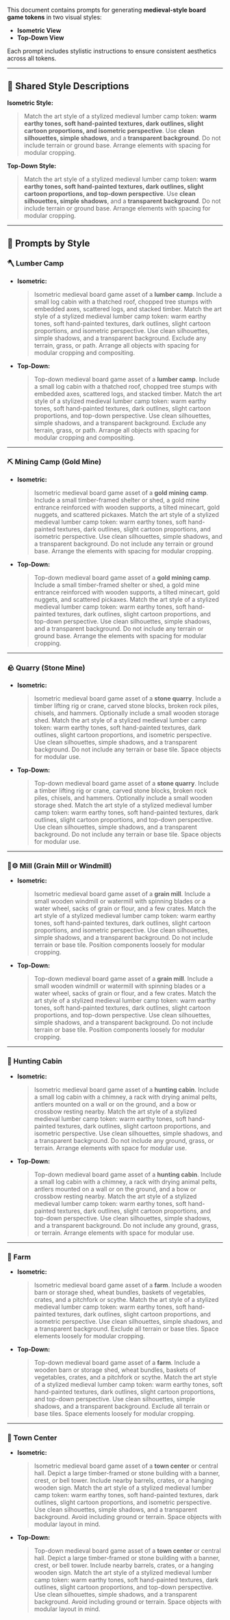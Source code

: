 This document contains prompts for generating **medieval-style board game tokens** in two visual styles:

- **Isometric View**
- **Top-Down View**

Each prompt includes stylistic instructions to ensure consistent aesthetics across all tokens.

---

## 🎯 Shared Style Descriptions

**Isometric Style:**

> Match the art style of a stylized medieval lumber camp token: **warm earthy tones, soft hand-painted textures, dark outlines, slight cartoon proportions, and isometric perspective**. Use **clean silhouettes, simple shadows**, and a **transparent background**. Do not include terrain or ground base. Arrange elements with spacing for modular cropping.

**Top-Down Style:**

> Match the art style of a stylized medieval lumber camp token: **warm earthy tones, soft hand-painted textures, dark outlines, slight cartoon proportions, and top-down perspective**. Use **clean silhouettes, simple shadows**, and a **transparent background**. Do not include terrain or ground base. Arrange elements with spacing for modular cropping.

---

## 🧭 Prompts by Style

### 🪓 Lumber Camp

- **Isometric:**
    
    > Isometric medieval board game asset of a **lumber camp**. Include a small log cabin with a thatched roof, chopped tree stumps with embedded axes, scattered logs, and stacked timber. Match the art style of a stylized medieval lumber camp token: warm earthy tones, soft hand-painted textures, dark outlines, slight cartoon proportions, and isometric perspective. Use clean silhouettes, simple shadows, and a transparent background. Exclude any terrain, grass, or path. Arrange all objects with spacing for modular cropping and compositing.
    
- **Top-Down:**
    
    > Top-down medieval board game asset of a **lumber camp**. Include a small log cabin with a thatched roof, chopped tree stumps with embedded axes, scattered logs, and stacked timber. Match the art style of a stylized medieval lumber camp token: warm earthy tones, soft hand-painted textures, dark outlines, slight cartoon proportions, and top-down perspective. Use clean silhouettes, simple shadows, and a transparent background. Exclude any terrain, grass, or path. Arrange all objects with spacing for modular cropping and compositing.
    

---

### ⛏️ Mining Camp (Gold Mine)

- **Isometric:**
    
    > Isometric medieval board game asset of a **gold mining camp**. Include a small timber-framed shelter or shed, a gold mine entrance reinforced with wooden supports, a tilted minecart, gold nuggets, and scattered pickaxes. Match the art style of a stylized medieval lumber camp token: warm earthy tones, soft hand-painted textures, dark outlines, slight cartoon proportions, and isometric perspective. Use clean silhouettes, simple shadows, and a transparent background. Do not include any terrain or ground base. Arrange the elements with spacing for modular cropping.
    
- **Top-Down:**
    
    > Top-down medieval board game asset of a **gold mining camp**. Include a small timber-framed shelter or shed, a gold mine entrance reinforced with wooden supports, a tilted minecart, gold nuggets, and scattered pickaxes. Match the art style of a stylized medieval lumber camp token: warm earthy tones, soft hand-painted textures, dark outlines, slight cartoon proportions, and top-down perspective. Use clean silhouettes, simple shadows, and a transparent background. Do not include any terrain or ground base. Arrange the elements with spacing for modular cropping.
    

---

### 🪨 Quarry (Stone Mine)

- **Isometric:**
    
    > Isometric medieval board game asset of a **stone quarry**. Include a timber lifting rig or crane, carved stone blocks, broken rock piles, chisels, and hammers. Optionally include a small wooden storage shed. Match the art style of a stylized medieval lumber camp token: warm earthy tones, soft hand-painted textures, dark outlines, slight cartoon proportions, and isometric perspective. Use clean silhouettes, simple shadows, and a transparent background. Do not include any terrain or base tile. Space objects for modular use.
    
- **Top-Down:**
    
    > Top-down medieval board game asset of a **stone quarry**. Include a timber lifting rig or crane, carved stone blocks, broken rock piles, chisels, and hammers. Optionally include a small wooden storage shed. Match the art style of a stylized medieval lumber camp token: warm earthy tones, soft hand-painted textures, dark outlines, slight cartoon proportions, and top-down perspective. Use clean silhouettes, simple shadows, and a transparent background. Do not include any terrain or base tile. Space objects for modular use.
    

---

### 🌾⚙️ Mill (Grain Mill or Windmill)

- **Isometric:**
    
    > Isometric medieval board game asset of a **grain mill**. Include a small wooden windmill or watermill with spinning blades or a water wheel, sacks of grain or flour, and a few crates. Match the art style of a stylized medieval lumber camp token: warm earthy tones, soft hand-painted textures, dark outlines, slight cartoon proportions, and isometric perspective. Use clean silhouettes, simple shadows, and a transparent background. Do not include terrain or base tile. Position components loosely for modular cropping.
    
- **Top-Down:**
    
    > Top-down medieval board game asset of a **grain mill**. Include a small wooden windmill or watermill with spinning blades or a water wheel, sacks of grain or flour, and a few crates. Match the art style of a stylized medieval lumber camp token: warm earthy tones, soft hand-painted textures, dark outlines, slight cartoon proportions, and top-down perspective. Use clean silhouettes, simple shadows, and a transparent background. Do not include terrain or base tile. Position components loosely for modular cropping.
    

---

### 🦌 Hunting Cabin

- **Isometric:**
    
    > Isometric medieval board game asset of a **hunting cabin**. Include a small log cabin with a chimney, a rack with drying animal pelts, antlers mounted on a wall or on the ground, and a bow or crossbow resting nearby. Match the art style of a stylized medieval lumber camp token: warm earthy tones, soft hand-painted textures, dark outlines, slight cartoon proportions, and isometric perspective. Use clean silhouettes, simple shadows, and a transparent background. Do not include any ground, grass, or terrain. Arrange elements with space for modular use.
    
- **Top-Down:**
    
    > Top-down medieval board game asset of a **hunting cabin**. Include a small log cabin with a chimney, a rack with drying animal pelts, antlers mounted on a wall or on the ground, and a bow or crossbow resting nearby. Match the art style of a stylized medieval lumber camp token: warm earthy tones, soft hand-painted textures, dark outlines, slight cartoon proportions, and top-down perspective. Use clean silhouettes, simple shadows, and a transparent background. Do not include any ground, grass, or terrain. Arrange elements with space for modular use.
    

---

### 🌿 Farm

- **Isometric:**
    
    > Isometric medieval board game asset of a **farm**. Include a wooden barn or storage shed, wheat bundles, baskets of vegetables, crates, and a pitchfork or scythe. Match the art style of a stylized medieval lumber camp token: warm earthy tones, soft hand-painted textures, dark outlines, slight cartoon proportions, and isometric perspective. Use clean silhouettes, simple shadows, and a transparent background. Exclude all terrain or base tiles. Space elements loosely for modular cropping.
    
- **Top-Down:**
    
    > Top-down medieval board game asset of a **farm**. Include a wooden barn or storage shed, wheat bundles, baskets of vegetables, crates, and a pitchfork or scythe. Match the art style of a stylized medieval lumber camp token: warm earthy tones, soft hand-painted textures, dark outlines, slight cartoon proportions, and top-down perspective. Use clean silhouettes, simple shadows, and a transparent background. Exclude all terrain or base tiles. Space elements loosely for modular cropping.
    

---

### 🏰 Town Center

- **Isometric:**
    
    > Isometric medieval board game asset of a **town center** or central hall. Depict a large timber-framed or stone building with a banner, crest, or bell tower. Include nearby barrels, crates, or a hanging wooden sign. Match the art style of a stylized medieval lumber camp token: warm earthy tones, soft hand-painted textures, dark outlines, slight cartoon proportions, and isometric perspective. Use clean silhouettes, simple shadows, and a transparent background. Avoid including ground or terrain. Space objects with modular layout in mind.
    
- **Top-Down:**
    
    > Top-down medieval board game asset of a **town center** or central hall. Depict a large timber-framed or stone building with a banner, crest, or bell tower. Include nearby barrels, crates, or a hanging wooden sign. Match the art style of a stylized medieval lumber camp token: warm earthy tones, soft hand-painted textures, dark outlines, slight cartoon proportions, and top-down perspective. Use clean silhouettes, simple shadows, and a transparent background. Avoid including ground or terrain. Space objects with modular layout in mind.